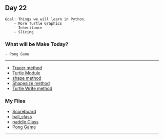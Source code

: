 ## Day 22

    Goal: Things we will learn in Python.
        - More Turtle Graphics
        - Inheritance
        - Slicing

### What will be Make Today?
    - Pong Game

----------------------------------------------------------------------------------------
- [Tracer method](https://docs.python.org/3.3/library/turtle.html?highlight=turtle#turtle.tracer)
- [Turtle Module](https://docs.python.org/3.3/library/turtle.html?highlight=turtle#module-turtle)
- [shape method](https://docs.python.org/3.3/library/turtle.html?highlight=turtle#turtle.shape)
- [Shapesize method](https://docs.python.org/3.3/library/turtle.html?highlight=turtle#turtle.shapesize)
- [Turtle Write method](https://docs.python.org/3/library/turtle.html#turtle.write)

### My Files

- [Scoreboard](scoreboard.py)
- [ball_class](ball.py)
- [paddle Class](paddle.py)
- [Pong Game](main.py)

----------------------------------------------------------------------------------------
